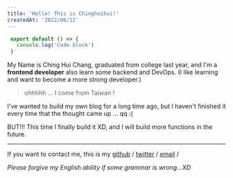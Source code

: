 ```yaml
---
title: 'Hello! This is Chinghuihui!'
createdAt: '2022/06/12'
---
```


 ```javascript
  export default () => {
    console.log('Code block')
  }
  ```


My Name is Ching Hui Chang, graduated from college last year, and I'm a **frontend developer** also learn some backend and DevOps. (I like learning and want to become a more strong developer.)

> ohhhhh ... I come from Taiwan !

I've wanted to build my own blog for a long time ago, but I haven't finished it every time that the thought came up ... qq :(

BUT!!! This time I finally build it XD, and I will build more functions in the future.

---

If you want to contact me, this is my [github](https://github.com/ChingHuiHui) /  [twitter](https://twitter.com/chinghuihui_126) / [email](mailto:sunny70624@gmail.com) / 

_Please forgive my English ability if some grammar is wrong...XD_
